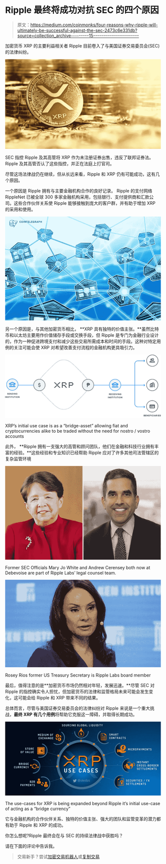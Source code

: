 # Ripple 最终将成功对抗 SEC 的四个原因

> 原文：<https://medium.com/coinmonks/four-reasons-why-ripple-will-ultimately-be-successful-against-the-sec-2473c6e331db?source=collection_archive---------15----------------------->

加密货币 XRP 的主要利益相关者 Ripple 目前卷入了与美国证券交易委员会(SEC)的法律纠纷。

![](img/e3d8509457d67c3a3cd6e71f19340aea.png)

SEC 指控 Ripple 及其高管将 XRP 作为未注册证券出售，违反了联邦证券法。Ripple 及其高管否认了这些指控，并正在法庭上打官司。

尽管这场法律战仍在继续，但从长远来看，Ripple 和 XRP 仍有可能成功，这有几个原因。

一个原因是 Ripple 拥有与主要金融机构合作的良好记录。 Ripple 的支付网络 RippleNet 已被全球 300 多家金融机构采用，包括银行、支付提供商和汇款公司。这些合作伙伴关系使 Ripple 能够接触到庞大的客户群，并有助于增加 XRP 的采用和使用。

![](img/eba0bbb13b1662c38ead7b13dd8ee8d5.png)

另一个原因是，与其他加密货币相比， **XRP 具有独特的价值主张。**虽然比特币和以太坊主要用作价值储存手段或交换手段，但 Ripple 是专门为金融行业设计的，作为一种促进跨境支付和减少这些交易所需成本和时间的手段。这种对特定用例的关注可能会使 XRP 对希望改善支付流程的金融机构更具吸引力。

![](img/b6e9a2f841398e3ead1ce47a6f176a2f.png)

XRP’s initial use case is as a “bridge-asset” allowing fiat and cryptocurrencies alike to be traded without the need for nostro / vostro accounts

此外， **Ripple 拥有一支强大的高管和顾问团队，他们在金融和科技行业拥有丰富的经验。**这些经验和专业知识已经帮助 Ripple 应对了许多其他司法管辖区的复杂监管环境

![](img/7f0351c55bcc6e061fba65cb4f5d1132.png)

Former SEC Officials Mary Jo White and Andrew Cerensey both now at Debevoise are part of Ripple Labs’ legal counsel team.

![](img/c209952a5bf9752f77ec4d63b24989a9.png)

Rosey Rios former US Treasury Secretary is Ripple Labs board member

最后，值得注意的是**加密货币市场仍然相对年轻，发展迅速。**尽管 SEC 对 Ripple 的指控确实令人担忧，但加密货币的法律和监管格局未来可能会发生变化，这可能会给 Ripple 和 XRP 带来不同的结果。

总体而言，尽管与美国证券交易委员会的法律纠纷对 Ripple 来说是一个重大挑战，**最终 XRP 有几个用例**将帮助它克服这一障碍，并取得长期成功。

![](img/07da37aaac848dbabda3f3083484fbfa.png)

The use-cases for XRP is being expanded beyond Ripple it’s initial use-case of acting as a “bridge currency”

它与金融机构的合作伙伴关系、独特的价值主张、强大的团队和监管变革的潜力都有助于 Ripple 和 XRP 的成功。

你怎么想呢?Ripple 最终会在与 SEC 的持续法律战中获胜吗？

请在下面的评论中告诉我。

> 交易新手？尝试[加密交易机器人](/coinmonks/crypto-trading-bot-c2ffce8acb2a)或[复制交易](/coinmonks/top-10-crypto-copy-trading-platforms-for-beginners-d0c37c7d698c)